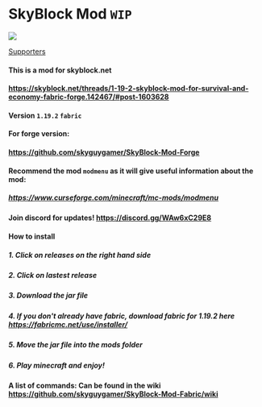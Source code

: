 # SkyBlock Mod `WIP`
<html>
<a href="https://www.curseforge.com/minecraft/mc-mods/skyblock-net-mod"><img src="https://cf.way2muchnoise.eu/full_794267_downloads.svg" style="max-width:100%;"></a>
</html>

[Supporters](https://valid-climber-350022.web.app/githubsponsors.txt)


#### This is a mod for skyblock.net
#### https://skyblock.net/threads/1-19-2-skyblock-mod-for-survival-and-economy-fabric-forge.142467/#post-1603628
#### Version `1.19.2` `fabric`
#### For forge version:
#### https://github.com/skyguygamer/SkyBlock-Mod-Forge

#### Recommend the mod `modmenu` as it will give useful information about the mod:
##### https://www.curseforge.com/minecraft/mc-mods/modmenu

#### Join discord for updates! https://discord.gg/WAw6xC29E8

#### How to install
##### 1. Click on releases on the right hand side
##### 2. Click on lastest release
##### 3. Download the jar file
##### 4. If you don't already have fabric, download fabric for 1.19.2 here https://fabricmc.net/use/installer/
##### 5. Move the jar file into the mods folder
##### 6. Play minecraft and enjoy!

#### A list of commands: Can be found in the wiki https://github.com/skyguygamer/SkyBlock-Mod-Fabric/wiki

